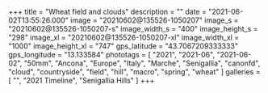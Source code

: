+++
title = "Wheat field and clouds"
description = ""
date = "2021-06-02T13:55:26.000"
image = "20210602@135526-1050207"
image_s = "20210602@135526-1050207-s"
image_width_s = "400"
image_height_s = "298"
image_xl = "20210602@135526-1050207-xl"
image_width_xl = "1000"
image_height_xl = "747"
gps_latitude = "43.7067209333333"
gps_longitude = "13.133584"
phototags = [ "2021", "2021-06", "2021-06-02", "50mm", "Ancona", "Europe", "Italy", "Marche", "Senigallia", "canonfd", "cloud", "countryside", "field", "hill", "macro", "spring", "wheat" ]
galleries = [ "", "2021 Timeline", "Senigallia Hills" ]
+++
